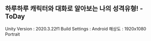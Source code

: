 ## 하루하루 캐릭터와 대화로 알아보는 나의 성격유형! - ToDay
Unity Version : 2020.3.22f1
Build Settings : Android
해상도 : 1920x1080 Portrait
